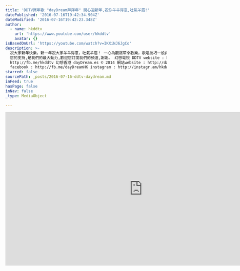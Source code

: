 ```yaml
---
title: 'DDTV賀年歌 "dayDream拜拜年" 開心迎新年,祝你羊羊得意,吐氣羊眉!'
datePublished: '2016-07-16T19:42:34.904Z'
dateModified: '2016-07-16T19:42:23.348Z'
author:
  - name: hkddtv
    url: 'https://www.youtube.com/user/hkddtv'
    avatar: {}
isBasedOnUrl: 'https://youtube.com/watch?v=IKXiNJ6JgCo'
description: >-
  祝大家新年快樂，新一年祝大家羊羊得意，吐氣羊眉！ 一心為觀眾帶來歡樂，歌唱技巧一般非專業歌手，望觀眾見諒
  您的支持,是我們的最大動力,歡迎您訂閱我們的頻道,謝謝。 幻想電視 DDTV website : http://hkddtv.com/ facebook :
  http://fb.me/hkddtv 幻想香港 dayDream.es © 2014 網站website : http://daydream.es
  facebook : http://fb.me/dayDreamHK instagram : http://instagr.am/hkdaydream
starred: false
sourcePath: _posts/2016-07-16-ddtv-daydream.md
inFeed: true
hasPage: false
inNav: false
_type: MediaObject

---
```

<iframe src="https://cdn.embedly.com/widgets/media.html?src=https%3A%2F%2Fwww.youtube.com%2Fembed%2FIKXiNJ6JgCo%3Ffeature%3Doembed&amp;url=http%3A%2F%2Fwww.youtube.com%2Fwatch%3Fv%3DIKXiNJ6JgCo&amp;image=https%3A%2F%2Fi.ytimg.com%2Fvi%2FIKXiNJ6JgCo%2Fhqdefault.jpg&amp;key=b7d04c9b404c499eba89ee7072e1c4f7&amp;type=text%2Fhtml&amp;schema=youtube" width="854" height="480" scrolling="no" frameborder="0" allowfullscreen="" style=""></iframe>